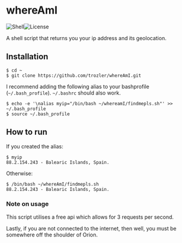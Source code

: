 # whereAmI

![Shell][1]![License][3]

[1]: https://img.shields.io/badge/Shell-Bash-89e051
[3]: https://img.shields.io/badge/license-MIT-orange

A shell script that returns you your ip address and its geolocation.

## Installation

```
$ cd ~
$ git clone https://github.com/trozler/whereAmI.git
```

I recommend adding the following alias to your bashprofile (`~/.bash_profile`).
`~/.bashrc` should also work.

```
$ echo -e '\nalias myip="/bin/bash ~/whereamI/findmepls.sh"' >> ~/.bash_profile
$ source ~/.bash_profile
```

## How to run

If you created the alias:

```
$ myip
88.2.154.243 - Balearic Islands, Spain.
```

Otherwise:

```
$ /bin/bash ~/whereAmI/findmepls.sh
88.2.154.243 - Balearic Islands, Spain.
```

### Note on usage

This script utilises a free api which allows for 3 requests per second.

Lastly, if you are not connected to the internet, then well, you must be somewhere off the shoulder of Orion.

